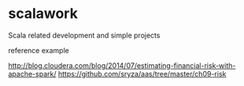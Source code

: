 # scalawork
Scala related development and simple projects

reference example

http://blog.cloudera.com/blog/2014/07/estimating-financial-risk-with-apache-spark/
https://github.com/sryza/aas/tree/master/ch09-risk
